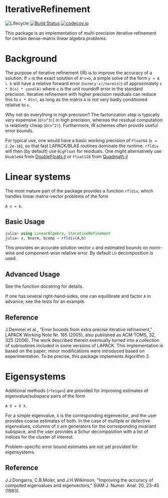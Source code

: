 # IterativeRefinement
<!--
![Lifecycle](https://img.shields.io/badge/lifecycle-experimental-orange.svg) -->
![Lifecycle](https://img.shields.io/badge/lifecycle-maturing-blue.svg)<!--
![Lifecycle](https://img.shields.io/badge/lifecycle-stable-green.svg)
![Lifecycle](https://img.shields.io/badge/lifecycle-retired-orange.svg)
![Lifecycle](https://img.shields.io/badge/lifecycle-archived-red.svg)
![Lifecycle](https://img.shields.io/badge/lifecycle-dormant-blue.svg) -->
[![Build Status](https://travis-ci.org/RalphAS/IterativeRefinement.jl.svg?branch=master)](https://travis-ci.com/RalphAS/IterativeRefinement.jl)
[![codecov.io](http://codecov.io/github/RalphAS/IterativeRefinement.jl/coverage.svg?branch=master)](http://codecov.io/github/RalphAS/IterativeRefinement.jl?branch=master)

This package is an implementation of multi-precision iterative refinement for
certain dense-matrix linear algebra problems.

# Background
The purpose of iterative refinement (IR) is to improve the accuracy of a
solution.  If `x` is the exact solution of `A*x=b`, a simple solve of
the form `y = A \ b` will have a relative forward error
(`norm(y-x)/norm(x)`) of approximately `ϵ * O(n) * cond(A)` where `ϵ`
is the unit roundoff error in the standard precision. Iterative
refinement with higher precision residuals can reduce this to
 `ϵ * O(n)`, as long as the matrix `A` is not very badly conditioned
relative to `ϵ`.

Why not do everything in high precision? The factorization step is
typically *very* expensive (`O(n^3)`) in high precision, whereas the
residual computation is relatively cheap (`O(n^2)`). Furthermore, IR
schemes often provide useful error bounds.

For typical use, one would have a basic working precision of `Float64`
(`ϵ = 2.2e-16`), so that fast LAPACK/BLAS routines dominate the runtime.
`rfldiv` will then (by default) use `BigFloat` for residuals.
One might alternatively use `Double64` from
[DoubleFloats.jl](https://github.com/JuliaMath/DoubleFloats.jl)
or `Float128` from
[Quadmath.jl](https://github.com/JuliaMath/Quadmath.jl)

# Linear systems

The most mature part of the package provides a function `rfldiv`, which
handles linear matrix-vector problems of the form

`A x = b`.

## Basic Usage
```julia
julia> using LinearAlgebra, IterativeRefinement
julia> x, bnorm, bcomp = rfldiv(A,b)
```
This provides an accurate solution vector `x` and estimated bounds
on norm-wise and component-wise relative error. By default `LU` decomposition
is used.

## Advanced Usage
See the function docstring for details.

If one has several right-hand-sides, one can equilibrate and factor
`A` in advance; see the tests for an example.

## Reference
J.Demmel et al., "Error bounds from extra precise iterative refinement,"
LAPACK Working Note Nr. 165 (2005), also published as
ACM TOMS, 32, 325 (2006).  The work
described therein eventually turned into a collection of subroutines
included in some versions of LAPACK.  This implementation is based on
the paper; minor modifications were introduced based on experimentation.
To be precise, this package implements Algorithm 3.

# Eigensystems

Additional methods (`rfeigen`) are provided for improving estimates of
eigenvalue/subspace pairs of the form

`A X = X λ`.

For a simple eigenvalue, `X` is the corresponding eigenvector, and
the user provides coarse estimates of both. In the case of
multiple or defective eigenvalues, columns of `X` are generators for the
corresponding invariant subspace, and the user provides a Schur decomposition
with a list of indices for the cluster of interest.

Problem-specific error bound estimates are not yet provided for eigensystems.

## Reference
J.J.Dongarra, C.B.Moler, and J.H.Wilkinson, "Improving the accuracy of computed
eigenvalues and eigenvectors," SIAM J. Numer. Anal. 20, 23-45 (1983).
